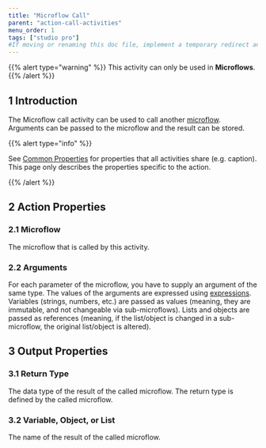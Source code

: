 ```yaml
---
title: "Microflow Call"
parent: "action-call-activities"
menu_order: 1
tags: ["studio pro"]
#If moving or renaming this doc file, implement a temporary redirect and let the respective team know they should update the URL in the product. See Mapping to Products for more details.
---
```


{{% alert type="warning" %}}
This activity can only be used in **Microflows**.
{{% /alert %}}

## 1 Introduction

The Microflow call activity can be used to call another [microflow](microflows). Arguments can be passed to the microflow and the result can be stored.

{{% alert type="info" %}}

See [Common Properties](microflow-element-common-properties) for properties that all activities share (e.g. caption). This page only describes the properties specific to the action.

{{% /alert %}}

## 2 Action Properties

### 2.1 Microflow

The microflow that is called by this activity.

### 2.2 Arguments

For each parameter of the microflow, you have to supply an argument of the same type. The values of the arguments are expressed using [expressions](expressions). Variables (strings, numbers, etc.) are passed as values (meaning, they are immutable, and not changeable via sub-microflows). Lists and objects are passed as references (meaning, if the list/object is changed in a sub-microflow, the original list/object is altered).

## 3 Output Properties

### 3.1 Return Type

The data type of the result of the called microflow. The return type is defined by the called microflow.

### 3.2 Variable, Object, or List

The name of the result of the called microflow.
